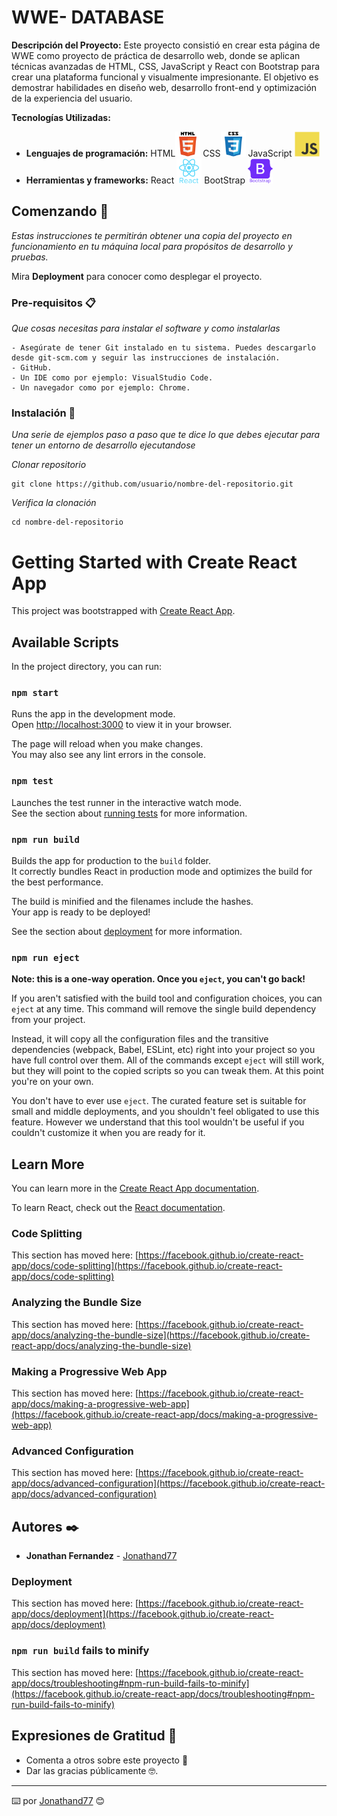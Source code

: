 # WWE- DATABASE

**Descripción del Proyecto:**
Este proyecto consistió en crear esta página de WWE como proyecto de práctica de desarrollo web, donde se aplican técnicas avanzadas de HTML, CSS, JavaScript y React con Bootstrap para crear una plataforma funcional y visualmente impresionante. El objetivo es demostrar habilidades en diseño web, desarrollo front-end y optimización de la experiencia del usuario.

**Tecnologías Utilizadas:**
- **Lenguajes de programación:** HTML<img src="https://raw.githubusercontent.com/devicons/devicon/master/icons/html5/html5-original-wordmark.svg" alt="html5" width="40" height="40"/> CSS<img src="https://raw.githubusercontent.com/devicons/devicon/master/icons/css3/css3-original-wordmark.svg" alt="css3" width="40" height="40"/> JavaScript <img src="https://raw.githubusercontent.com/devicons/devicon/master/icons/javascript/javascript-original.svg" alt="javascript" width="40" height="40"/>
- **Herramientas y frameworks:** React <img src="https://raw.githubusercontent.com/devicons/devicon/master/icons/react/react-original-wordmark.svg" alt="react" width="40" height="40"/> BootStrap <img src="https://raw.githubusercontent.com/devicons/devicon/master/icons/bootstrap/bootstrap-plain-wordmark.svg" alt="bootstrap" width="40" height="40"/>

## Comenzando 🚀

_Estas instrucciones te permitirán obtener una copia del proyecto en funcionamiento en tu máquina local para propósitos de desarrollo y pruebas._

Mira **Deployment** para conocer como desplegar el proyecto.


### Pre-requisitos 📋

_Que cosas necesitas para instalar el software y como instalarlas_

```
- Asegúrate de tener Git instalado en tu sistema. Puedes descargarlo desde git-scm.com y seguir las instrucciones de instalación.
- GitHub.
- Un IDE como por ejemplo: VisualStudio Code.
- Un navegador como por ejemplo: Chrome.
```

### Instalación 🔧

_Una serie de ejemplos paso a paso que te dice lo que debes ejecutar para tener un entorno de desarrollo ejecutandose_

_Clonar repositorio_

```
git clone https://github.com/usuario/nombre-del-repositorio.git
```

_Verifica la clonación_

```
cd nombre-del-repositorio
```

# Getting Started with Create React App

This project was bootstrapped with [Create React App](https://github.com/facebook/create-react-app).

## Available Scripts

In the project directory, you can run:

### `npm start`

Runs the app in the development mode.\
Open [http://localhost:3000](http://localhost:3000) to view it in your browser.

The page will reload when you make changes.\
You may also see any lint errors in the console.

### `npm test`

Launches the test runner in the interactive watch mode.\
See the section about [running tests](https://facebook.github.io/create-react-app/docs/running-tests) for more information.

### `npm run build`

Builds the app for production to the `build` folder.\
It correctly bundles React in production mode and optimizes the build for the best performance.

The build is minified and the filenames include the hashes.\
Your app is ready to be deployed!

See the section about [deployment](https://facebook.github.io/create-react-app/docs/deployment) for more information.

### `npm run eject`

**Note: this is a one-way operation. Once you `eject`, you can't go back!**

If you aren't satisfied with the build tool and configuration choices, you can `eject` at any time. This command will remove the single build dependency from your project.

Instead, it will copy all the configuration files and the transitive dependencies (webpack, Babel, ESLint, etc) right into your project so you have full control over them. All of the commands except `eject` will still work, but they will point to the copied scripts so you can tweak them. At this point you're on your own.

You don't have to ever use `eject`. The curated feature set is suitable for small and middle deployments, and you shouldn't feel obligated to use this feature. However we understand that this tool wouldn't be useful if you couldn't customize it when you are ready for it.

## Learn More

You can learn more in the [Create React App documentation](https://facebook.github.io/create-react-app/docs/getting-started).

To learn React, check out the [React documentation](https://reactjs.org/).

### Code Splitting

This section has moved here: [https://facebook.github.io/create-react-app/docs/code-splitting](https://facebook.github.io/create-react-app/docs/code-splitting)

### Analyzing the Bundle Size

This section has moved here: [https://facebook.github.io/create-react-app/docs/analyzing-the-bundle-size](https://facebook.github.io/create-react-app/docs/analyzing-the-bundle-size)

### Making a Progressive Web App

This section has moved here: [https://facebook.github.io/create-react-app/docs/making-a-progressive-web-app](https://facebook.github.io/create-react-app/docs/making-a-progressive-web-app)

### Advanced Configuration

This section has moved here: [https://facebook.github.io/create-react-app/docs/advanced-configuration](https://facebook.github.io/create-react-app/docs/advanced-configuration)


## Autores ✒️

* **Jonathan Fernandez** - [Jonathand77](https://github.com/Jonathand77)


### Deployment

This section has moved here: [https://facebook.github.io/create-react-app/docs/deployment](https://facebook.github.io/create-react-app/docs/deployment)

### `npm run build` fails to minify

This section has moved here: [https://facebook.github.io/create-react-app/docs/troubleshooting#npm-run-build-fails-to-minify](https://facebook.github.io/create-react-app/docs/troubleshooting#npm-run-build-fails-to-minify)



## Expresiones de Gratitud 🎁

* Comenta a otros sobre este proyecto 📢
* Dar las gracias públicamente 🤓.



---
⌨️ por [Jonathand77](https://github.com/Jonathand77) 😊
